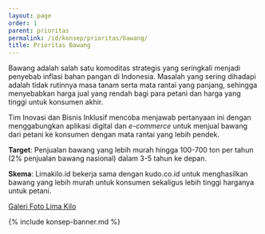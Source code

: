 ```yaml
---
layout: page
order: 1
parent: prioritas
permalink: /id/konsep/prioritas/bawang/
title: Prioritas Bawang
---
```


Bawang adalah salah satu komoditas strategis yang seringkali menjadi penyebab inflasi bahan pangan di Indonesia. Masalah yang sering dihadapi adalah tidak rutinnya masa tanam serta mata rantai yang panjang, sehingga menyebabkan harga jual yang rendah bagi para petani dan harga yang tinggi untuk konsumen akhir.

Tim Inovasi dan Bisnis Inklusif mencoba menjawab pertanyaan ini dengan menggabungkan aplikasi digital dan _e-commerce_ untuk menjual bawang dari petani ke konsumen dengan mata rantai yang lebih pendek.

__Target__: Penjualan bawang yang lebih murah hingga 100-700 ton per tahun (2% penjualan bawang nasional) dalam 3-5 tahun ke depan.

__Skema__: Limakilo.id bekerja sama dengan kudo.co.id untuk menghasilkan bawang yang lebih murah untuk konsumen sekaligus lebih tinggi harganya untuk petani.

[Galeri Foto Lima Kilo](https://www.flickr.com/photos/82530551@N04/sets/72157667031434944/)

<div markdown="1">
  {% include konsep-banner.md %}
</div>
